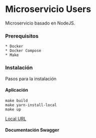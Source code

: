 # Microservicio Users

Microservicio basado en NodeJS.

### Prerequisitos

    * Docker
    * Docker Compose
    * Make

### Instalación

Pasos para la instalación

#### Aplicación

```
make build
make yarn-install-local
make up
```

[Local URL](http://localhost/v1/users)

#### Documentación Swagger

